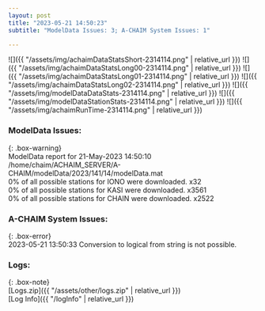 ```yaml
---
layout: post
title: "2023-05-21 14:50:23"
subtitle: "ModelData Issues: 3; A-CHAIM System Issues: 1"

---
```


![]({{ "/assets/img/achaimDataStatsShort-2314114.png" | relative_url }})
![]({{ "/assets/img/achaimDataStatsLong00-2314114.png" | relative_url }})
![]({{ "/assets/img/achaimDataStatsLong01-2314114.png" | relative_url }})
![]({{ "/assets/img/achaimDataStatsLong02-2314114.png" | relative_url }})
![]({{ "/assets/img/modelDataDataStats-2314114.png" | relative_url }})
![]({{ "/assets/img/modelDataStationStats-2314114.png" | relative_url }})
![]({{ "/assets/img/achaimRunTime-2314114.png" | relative_url }})


### ModelData Issues:  
  
{: .box-warning}  
 ModelData report for 21-May-2023 14:50:10   
 /home/chaim/ACHAIM_SERVER/A-CHAIM/modelData/2023/141/14/modelData.mat   
 0% of all possible stations for IONO were downloaded. x32   
 0% of all possible stations for KASI were downloaded. x3561   
 0% of all possible stations for CHAIN were downloaded. x2522   
  
### A-CHAIM System Issues:  
  
{: .box-error}  
2023-05-21 13:50:33 Conversion to logical from string is not possible.  

### Logs:  
  
{: .box-note}  
[Logs.zip]({{ "/assets/other/logs.zip" | relative_url }})  
[Log Info]({{ "/logInfo" | relative_url }})  
